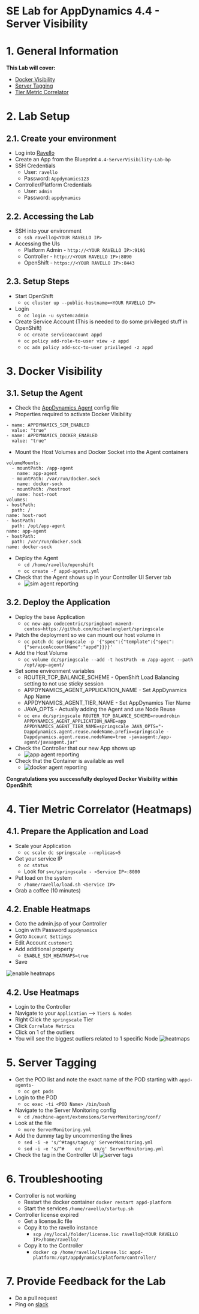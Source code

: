 SE Lab for AppDynamics 4.4 - Server Visibility
======
# 1. General Information
**This Lab will cover:**
* [Docker Visibility]
* [Server Tagging]
* [Tier Metric Correlator]

# 2. Lab Setup
## 2.1. Create your environment
* Log into [Ravello]
* Create an App from the Blueprint ```4.4-ServerVisibility-Lab-bp```
* SSH Credentials
  * User: ```ravello```
  * Password: ```Appdynamics123```
* Controller/Platform Credentials
  * User: ```admin```
  * Password: ```appdynamics```

## 2.2. Accessing the Lab
* SSH into your environment
  * ```ssh ravello@<YOUR RAVELLO IP>```
* Accessing the UIs
  * Platform Admin - ```http://<YOUR RAVELLO IP>:9191```
  * Controller - ```http://<YOUR RAVELLO IP>:8090```
  * OpenShift - ```https://<YOUR RAVELLO IP>:8443```

## 2.3. Setup Steps
* Start OpenShift
  * ```oc cluster up --public-hostname=<YOUR RAVELLO IP>```
* Login
  * ```oc login -u system:admin```
* Create Service Account (This is needed to do some privileged stuff in OpenShift)
  * ```oc create serviceaccount appd```
  * ```oc policy add-role-to-user view -z appd```
  * ```oc adm policy add-scc-to-user privileged -z appd```

# 3. Docker Visibility
## 3.1. Setup the Agent
* Check the [AppDynamics Agent] config file
* Properties required to activate Docker Visibility  

```
- name: APPDYNAMICS_SIM_ENABLED
  value: "true"
- name: APPDYNAMICS_DOCKER_ENABLED
  value: "true"
```
* Mount the Host Volumes and Docker Socket into the Agent containers

```
volumeMounts:
  - mountPath: /app-agent
    name: app-agent
  - mountPath: /var/run/docker.sock
    name: docker-sock
  - mountPath: /hostroot
    name: host-root
volumes:
- hostPath:
  path: /
name: host-root
- hostPath:
  path: /opt/app-agent
name: app-agent
- hostPath:
  path: /var/run/docker.sock
name: docker-sock
```
* Deploy the Agent
  * ```cd /home/ravello/openshift```
  * ```oc create -f appd-agents.yml```
* Check that the Agent shows up in your Controller UI Server tab
  * ![sim agent reporting](img/sim_agent_reporting.png)

## 3.2. Deploy the Application
* Deploy the base Application
  * ```oc new-app codecentric/springboot-maven3-centos~https://github.com/michaelenglert/springscale```
* Patch the deployment so we can mount our host volume in
  * ```oc patch dc springscale -p '{"spec":{"template":{"spec":{"serviceAccountName":"appd"}}}}'```
* Add the Host Volume
  * ```oc volume dc/springscale --add -t hostPath -m /app-agent --path /opt/app-agent/```
* Set some environment variables
  * ROUTER_TCP_BALANCE_SCHEME - OpenShift Load Balancing setting to not use sticky session
  * APPDYNAMICS_AGENT_APPLICATION_NAME - Set AppDynamics App Name
  * APPDYNAMICS_AGENT_TIER_NAME - Set AppDynamics Tier Name
  * JAVA_OPTS - Actually adding the Agent and use Node Reuse
  * ```oc env dc/springscale ROUTER_TCP_BALANCE_SCHEME=roundrobin APPDYNAMICS_AGENT_APPLICATION_NAME=app APPDYNAMICS_AGENT_TIER_NAME=springscale JAVA_OPTS="-Dappdynamics.agent.reuse.nodeName.prefix=springscale -Dappdynamics.agent.reuse.nodeName=true -javaagent:/app-agent/javaagent.jar"```
* Check the Controller that our new App shows up
  * ![app agent reporting](img/app_agent_reporting.png)
* Check that the Container is available as well
  * ![docker agent reporting](img/docker_agent_reporting.png)

**Congratulations you successfully deployed Docker Visibility within OpenShift**

# 4. Tier Metric Correlator (Heatmaps)
## 4.1. Prepare the Application and Load
* Scale your Application
  * ```oc scale dc springscale --replicas=5```
* Get your service IP
  * ```oc status```
  * Look for ```svc/springscale - <Service IP>:8080```
* Put load on the system
  * ```/home/ravello/load.sh <Service IP>```
* Grab a coffee (10 minutes)

## 4.2. Enable Heatmaps
* Goto the admin.jsp of your Controller
* Login with Password ```appdynamics```
* Goto ```Account Settings```
* Edit Account ```customer1```
* Add additional property
  * ```ENABLE_SIM_HEATMAPS=true```
* Save

![enable heatmaps](img/enable_heatmaps.png)

## 4.2. Use Heatmaps
* Login to the Controller
* Navigate to your ```Application``` --> ```Tiers & Nodes```
* Right Click the ```springscale``` Tier
* Click ```Correlate Metrics```
* Click on 1 of the outliers
* You will see the biggest outliers related to 1 specific Node
![heatmaps](img/heatmaps.png)

# 5. Server Tagging
* Get the POD list and note the exact name of the POD starting with ```appd-agents-```
  * ```oc get pods```
* Login to the POD
  * ```oc exec -ti <POD Name> /bin/bash```
* Navigate to the Server Monitoring config
  * ```cd /machine-agent/extensions/ServerMonitoring/conf/```
* Look at the file
  * ```more ServerMonitoring.yml```
* Add the dummy tag by uncommenting the lines
  * ```sed -i -e 's/^#tags/tags/g' ServerMonitoring.yml```
  * ```sed -i -e 's/^#    en/    en/g' ServerMonitoring.yml```
* Check the tag in the Controller UI
![server tags](img/server_tags.png)

# 6. Troubleshooting
* Controller is not working
  * Restart the docker container ```docker restart appd-platform```
  * Start the services ```/home/ravello/startup.sh```
* Controller license expired
  * Get a license.lic file
  * Copy it to the ravello instance
    * ```scp /my/local/folder/license.lic ravello@<YOUR RAVELLO IP>/home/ravello/```
  * Copy it to the Controller
    * ```docker cp /home/ravello/license.lic appd-platform:/opt/appdynamics/platform/controller/```

# 7. Provide Feedback for the Lab

* Do a pull request
* Ping on [slack]

[AppDynamics Agent]: /openshift/appd-agents.yml
[Tier Metric Correlator]: https://docs.appdynamics.com/display/latest/Tier+Metric+Correlator
[Server Tagging]: https://docs.appdynamics.com/display/latest/Server+Tagging
[Docker Visibility]: https://docs.appdynamics.com/display/latest/Integrated+Docker+Visibility
[ravello]: https://cloud.ravellosystems.com/
[slack]: https://appdynamics.slack.com/messages/@michael.englert

